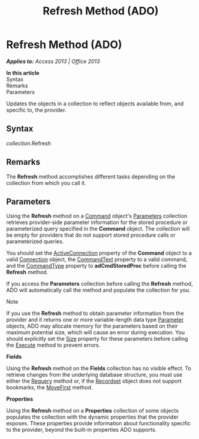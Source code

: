 ﻿---
title: Refresh Method (ADO)
TOCTitle: Refresh Method (ADO)
ms:assetid: f1c8829f-9c7d-12b6-7470-727ff38d663e
ms:mtpsurl: https://msdn.microsoft.com/en-us/library/JJ250227(v=office.15)
ms:contentKeyID: 48548631
ms.date: 09/18/2015
mtps_version: v=office.15
---

# Refresh Method (ADO)


_**Applies to:** Access 2013 | Office 2013_

**In this article**  
Syntax  
Remarks  
Parameters  

Updates the objects in a collection to reflect objects available from, and specific to, the provider.

## Syntax

*collection*.Refresh

## Remarks

The **Refresh** method accomplishes different tasks depending on the collection from which you call it.

## Parameters

Using the **Refresh** method on a [Command](command-object-ado.md) object's [Parameters](parameters-collection-ado.md) collection retrieves provider-side parameter information for the stored procedure or parameterized query specified in the **Command** object. The collection will be empty for providers that do not support stored procedure calls or parameterized queries.

You should set the [ActiveConnection](activeconnection-property-ado.md) property of the **Command** object to a valid [Connection](connection-object-ado.md) object, the [CommandText](commandtext-property-ado.md) property to a valid command, and the [CommandType](commandtype-property-ado.md) property to **adCmdStoredProc** before calling the **Refresh** method.

If you access the **Parameters** collection before calling the **Refresh** method, ADO will automatically call the method and populate the collection for you.


> [!NOTE]
> <P>If you use the <STRONG>Refresh</STRONG> method to obtain parameter information from the provider and it returns one or more variable-length data type <A href="parameter-object-ado.md">Parameter</A> objects, ADO may allocate memory for the parameters based on their maximum potential size, which will cause an error during execution. You should explicitly set the <A href="size-property-ado.md">Size</A> property for these parameters before calling the <A href="https://msdn.microsoft.com/en-us/library/jj248785(v=office.15)">Execute</A> method to prevent errors.</P>



**Fields**

Using the **Refresh** method on the **Fields** collection has no visible effect. To retrieve changes from the underlying database structure, you must use either the [Requery](requery-method-ado.md) method or, if the [Recordset](recordset-object-ado.md) object does not support bookmarks, the [MoveFirst](movefirst-movelast-movenext-and-moveprevious-methods-ado.md) method.

**Properties**

Using the **Refresh** method on a **Properties** collection of some objects populates the collection with the dynamic properties that the provider exposes. These properties provide information about functionality specific to the provider, beyond the built-in properties ADO supports.

